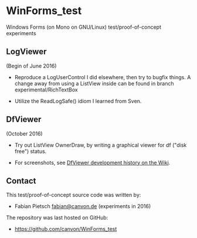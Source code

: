 
# WinForms\_test

Windows Forms (on Mono on GNU/Linux) test/proof-of-concept experiments


## LogViewer

(Begin of June 2016)

  * Reproduce a LogUserControl I did elsewhere, then try to bugfix things.
    A change away from using a ListView inside can be found in branch
    experimental/RichTextBox

  * Utilize the ReadLogSafe() idiom I learned from Sven.


## DfViewer

(October 2016)

  * Try out ListView OwnerDraw, by writing a graphical viewer for
    df ("disk free") status.

  * For screenshots, see [DfViewer development history on the Wiki](
    https://github.com/canvon/WinForms_test/wiki/DfViewer_history).


## Contact

This test/proof-of-concept source code was written by:

  * Fabian Pietsch <fabian@canvon.de>  (experiments in 2016)

The repository was last hosted on GitHub:

  * <https://github.com/canvon/WinForms_test>

